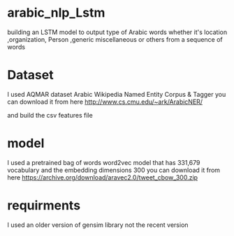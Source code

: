 # arabic_nlp_Lstm
building an LSTM model to output type of Arabic words whether it's location ,organization, Person ,generic miscellaneous or others from a sequence of words 

# Dataset 
I used AQMAR dataset Arabic Wikipedia Named Entity Corpus & Tagger you can download it from here 
http://www.cs.cmu.edu/~ark/ArabicNER/

and build the csv features file

# model 

I used a pretrained bag of words word2vec model that has 331,679 vocabulary and the embedding dimensions 300 you can download it from here
 https://archive.org/download/aravec2.0/tweet_cbow_300.zip

 # requirments 
 I used an older version of gensim library not the recent version 

